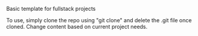 Basic template for fullstack projects

To use, simply clone the repo using "git clone" and delete the .git file once cloned.
Change content based on current project needs.